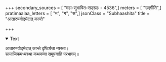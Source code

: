 +++
secondary_sources = [ "महा-सुभाषित-सङ्ग्रहः - 4536",]
meters = [ "उद्गीति",]
pratimaalaa_letters = [ "म", "ग", "स",]
jsonClass = "Subhaashita"
title = "आतारुण्योद्भेदात् कान्ते"

+++

<details open><summary>Text</summary>

आतारुण्योद्भेदात् कान्ते दृष्टिर्यथा न्यस्ता।  
सामाजिकमध्यस्था कथमन्या समुपयाति परभागम्॥
</details>
